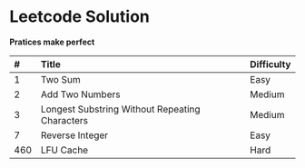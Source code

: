 # Leetcode Solution

**Pratices make perfect**

| # | Title | Difficulty |
|:--|:------|:-----------|
| 1 | Two Sum | Easy |    
| 2 | Add Two Numbers | Medium	 | 
| 3 | Longest Substring Without Repeating Characters | Medium | 
| 7 | Reverse Integer | Easy |
| 460 | LFU Cache | Hard |    


